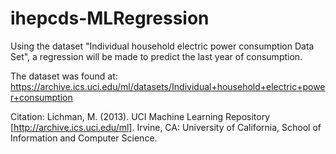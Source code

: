 # ihepcds-MLRegression

Using the dataset "Individual household electric power consumption Data Set", a regression will be made to predict the last year of consumption.

The dataset was found at:
https://archive.ics.uci.edu/ml/datasets/Individual+household+electric+power+consumption

Citation:
Lichman, M. (2013). UCI Machine Learning Repository [http://archive.ics.uci.edu/ml]. Irvine, CA: University of California, School of Information and Computer Science.
